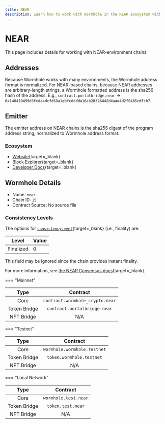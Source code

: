 ```yaml
---
title: NEAR
description: Learn how to work with Wormhole in the NEAR ecosystem with tools, address formats, contract details, and finality levels for various environments.
---
```


# NEAR

This page includes details for working with NEAR-environment chains

## Addresses

Because Wormhole works with many environments, the Wormhole address format is normalized. For NEAR-based chains, because NEAR addresses are arbitrary-length strings, a Wormhole formatted address is the sha256 hash of the address. E.g., `contract.portalbridge.near` => `0x148410499d3fcda4dcfd68a1ebfcdddda16ab28326448d4aae4d2f0465cdfcb7`.

## Emitter 

The emitter address on NEAR chains is the sha256 digest of the program address string, normalized to Wormhole address format.

### Ecosystem

- [Website](https://near.org/){target=_blank}
- [Block Explorer](https://nearblocks.io/){target=_blank}
- [Developer Docs](https://docs.near.org/){target=_blank}

## Wormhole Details

- Name: `near`
- Chain ID: `15`
- Contract Source: No source file

### Consistency Levels

The options for [`consistencyLevel`](/docs/build/reference/consistency-levels/){target=\_blank} (i.e., finality) are:

| Level     | Value |
|-----------|-------|
| Finalized | 0     |

This field may be ignored since the chain provides instant finality.

For more information, see [the NEAR Consensus docs](https://nomicon.io/ChainSpec/Consensus){target=_blank}.

=== "Mainnet"

|     Type     |            Contract             |
|:------------:|:-------------------------------:|
|     Core     | `contract.wormhole_crypto.near` |
| Token Bridge |  `contract.portalbridge.near`   |
|  NFT Bridge  |               N/A               |

=== "Testnet"

|     Type     |          Contract           |
|:------------:|:---------------------------:|
|     Core     | `wormhole.wormhole.testnet` |
| Token Bridge |  `token.wormhole.testnet`   |
|  NFT Bridge  |             N/A             |

=== "Local Network"

|     Type     |       Contract       |
|:------------:|:--------------------:|
|     Core     | `wormhole.test.near` |
| Token Bridge |  `token.test.near`   |
|  NFT Bridge  |         N/A          |